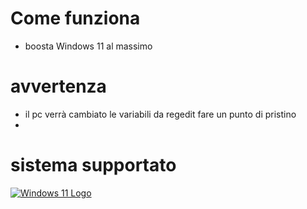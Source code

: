 # Come funziona
- boosta Windows 11 al massimo 

# avvertenza 
- il pc verrà cambiato le variabili da regedit fare un punto di pristino 
-
# sistema supportato
[![Windows 11 Logo](https://www.bing.com/images/search?view=detailV2&ccid=jlft3WbI&id=1FA28F84DA233EE8D5AA8DA68C2FB61FDDAFE2D5&thid=OIP.jlft3WbImx2yRy3ppeiK7QAAAA&mediaurl=https%3a%2f%2fpnggrid.com%2fwp-content%2fuploads%2f2021%2f06%2fWindows-11-Icon-Logo.png&cdnurl=https%3a%2f%2fth.bing.com%2fth%2fid%2fR.8e57eddd66c89b1db2472de9a5e88aed%3frik%3d1eKv3R%252b2L4ymjQ%26pid%3dImgRaw%26r%3d0&exph=452&expw=452&q=logo+win11+start+transparent&simid=607992087715273245&FORM=IRPRST&ck=5E59A47544816C93B91A3C29FF13DBB6&selectedIndex=1)]()
